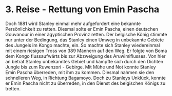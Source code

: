 # 3. Reise - Rettung von Emin Pascha

Doch 1881 wird Stanley einmal mehr aufgefordert eine bekannte Persönlichkeit zu retten. Diesmal solte er Emin Pascha, einen deutschen Gouvanour in einer ägyptischen Provinz retten. Der belgische König stimmte nur unter der Bedingung, das Stanley einen Umweg in unbekannte Gebiete des Jungels im Kongo machte, ein. So machte sich Stanley wiedereinmal mit einem riesigen Tross von 389 Männern auf den Weg. 
Er folgte von Boma dem Kongo flussaufwärts bis zur Abzweigung des Aruwimiflusses. Von hier an betrat Stanley unbekanntes Gebiet und kämpfte sich durch den Dichten Jungle bis zum Ruwenzori - Gebirge. Mit Mühe und Not konnte Stanley Emin Pascha überreden, mit ihm zu kommen. Diesmal nahmen sie den schnelleren Weg, in Richtung Bagamoyo. Doch zu Stanleys Unklück, konnte er Emin Pascha nicht zu überreden, in den Dienst des belgischen Königs zu tretten. 